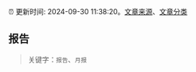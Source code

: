 :alarm_clock: 更新时间: 2024-09-30 11:38:20。[文章来源](/README.md)、[文章分类](/TAGS.md)

## 报告


> 关键字：`报告`、`月报`



